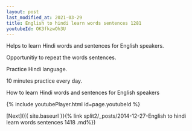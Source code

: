 ```yaml
---
layout: post
last_modified_at: 2021-03-29
title: English to hindi learn words sentences 1281 
youtubeId: OK3fkzwOh3U
---
```

 
 
Helps to learn Hindi words and sentences for English speakers.

Opportunitiy to repeat the words sentences. 

Practice Hindi language. 
 
10 minutes practice every day. 
 
How to learn Hindi words and sentences for English speakers 
 
{% include youtubePlayer.html id=page.youtubeId %}
 
 
[Next]({{ site.baseurl }}{% link  split2/_posts/2014-12-27-English to hindi learn words sentences 1418 .md%})
 
